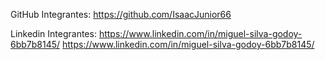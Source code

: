 GitHub Integrantes: 
https://github.com/IsaacJunior66

Linkedin Integrantes: 
https://www.linkedin.com/in/miguel-silva-godoy-6bb7b8145/
https://www.linkedin.com/in/miguel-silva-godoy-6bb7b8145/

